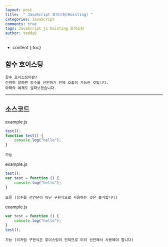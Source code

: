 ```yaml
---
layout: post   
title:  " JavaScript 호이스팅(Hoisting) "
categories: JavaScript
comments: true
tags: JavaScript js hoisting 호이스팅
author: teddy8  
---
```

* content
{:toc}

## 함수 호이스팅 <br>
```
함수 호이스팅이란?
간략히 말하면 함수를 선언하기 전에 호출이 가능한 것입니다.
아래의 예제로 살펴보겠습니다.
```

---
소스코드
---
example.js
``` js
test();
function test() {
	console.log("hello");
}
```
```
가능
```
example.js
``` js
test();
var test = function () {
	console.log("hello");
}
```
```
오류 (함수를 선언문이 아닌 구현식으로 사용하는 것은 불가합니다)
```
example.js
``` js
var test = function () {
	console.log("hello");
}
test();
```
```
가능 (이처럼 구현식은 호이스팅이 안되므로 미리 선언해서 사용해야 합니다)
```
